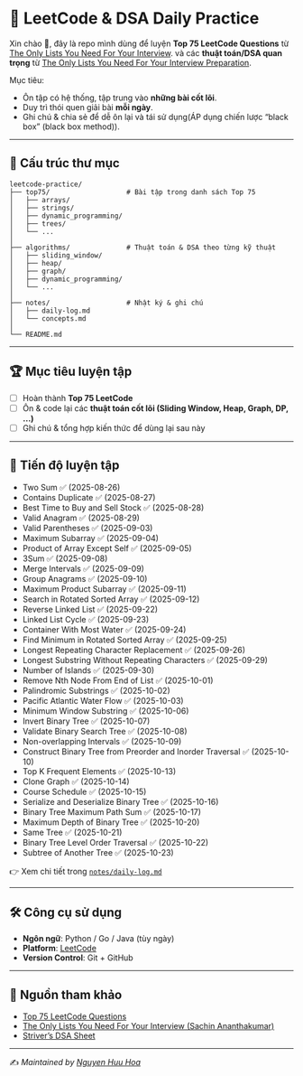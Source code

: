 # 🚀 LeetCode & DSA Daily Practice

Xin chào 👋, đây là repo mình dùng để luyện **Top 75 LeetCode Questions** từ [The Only Lists You Need For Your Interview](https://www.techinterviewhandbook.org/best-practice-questions/).  và các **thuật toán/DSA quan trọng** từ [The Only Lists You Need For Your Interview Preparation](https://leetcode.com/discuss/post/2069641/the-only-lists-you-need-for-your-intervi-yk7u/).

Mục tiêu:
- Ôn tập có hệ thống, tập trung vào **những bài cốt lõi**.
- Duy trì thói quen giải bài **mỗi ngày**.
- Ghi chú & chia sẻ để dễ ôn lại và tái sử dụng(ÁP dụng chiến lược “black box” (black box method)).

---

## 📂 Cấu trúc thư mục

```
leetcode-practice/
├── top75/                   # Bài tập trong danh sách Top 75
│   ├── arrays/
│   ├── strings/
│   ├── dynamic_programming/
│   ├── trees/
│   └── ...
│
├── algorithms/              # Thuật toán & DSA theo từng kỹ thuật
│   ├── sliding_window/
│   ├── heap/
│   ├── graph/
│   ├── dynamic_programming/
│   └── ...
│
├── notes/                   # Nhật ký & ghi chú
│   ├── daily-log.md
│   └── concepts.md
│
└── README.md
```

---

## 🏆 Mục tiêu luyện tập

- [ ] Hoàn thành **Top 75 LeetCode**  
- [ ] Ôn & code lại các **thuật toán cốt lõi (Sliding Window, Heap, Graph, DP, ...)**  
- [ ] Ghi chú & tổng hợp kiến thức để dùng lại sau này  

---

## 📅 Tiến độ luyện tập

 - Two Sum ✅ (2025-08-26) 
 - Contains Duplicate ✅ (2025-08-27)
 - Best Time to Buy and Sell Stock ✅ (2025-08-28)
 - Valid Anagram ✅ (2025-08-29)
 - Valid Parentheses ✅ (2025-09-03)
 - Maximum Subarray ✅ (2025-09-04)
 - Product of Array Except Self ✅ (2025-09-05)
 - 3Sum ✅ (2025-09-08)
 - Merge Intervals ✅ (2025-09-09)
 - Group Anagrams ✅ (2025-09-10)
 - Maximum Product Subarray ✅ (2025-09-11)
 - Search in Rotated Sorted Array ✅ (2025-09-12)
 - Reverse Linked List ✅ (2025-09-22)
 - Linked List Cycle ✅ (2025-09-23)
 - Container With Most Water ✅ (2025-09-24)
 - Find Minimum in Rotated Sorted Array ✅ (2025-09-25)
 - Longest Repeating Character Replacement ✅ (2025-09-26)
 - Longest Substring Without Repeating Characters ✅ (2025-09-29)
 - Number of Islands ✅ (2025-09-30)
 - Remove Nth Node From End of List ✅ (2025-10-01)
 - Palindromic Substrings ✅ (2025-10-02)
 - Pacific Atlantic Water Flow ✅ (2025-10-03)
 - Minimum Window Substring ✅ (2025-10-06)
 - Invert Binary Tree ✅ (2025-10-07)
 - Validate Binary Search Tree ✅ (2025-10-08)
 - Non-overlapping Intervals ✅ (2025-10-09)
 - Construct Binary Tree from Preorder and Inorder Traversal ✅ (2025-10-10)
 - Top K Frequent Elements ✅ (2025-10-13)
 - Clone Graph ✅ (2025-10-14)
 - Course Schedule ✅ (2025-10-15)
 - Serialize and Deserialize Binary Tree ✅ (2025-10-16)
 - Binary Tree Maximum Path Sum ✅ (2025-10-17)
 - Maximum Depth of Binary Tree ✅ (2025-10-20) 
 - Same Tree ✅ (2025-10-21)
 - Binary Tree Level Order Traversal ✅ (2025-10-22)
 - Subtree of Another Tree ✅ (2025-10-23)

👉 Xem chi tiết trong [`notes/daily-log.md`](notes/daily-log.md)

---

## 🛠️ Công cụ sử dụng

- **Ngôn ngữ**: Python / Go / Java (tùy ngày)  
- **Platform**: [LeetCode](https://leetcode.com/)  
- **Version Control**: Git + GitHub  

---

## 📖 Nguồn tham khảo

- [Top 75 LeetCode Questions](https://leetcode.com/discuss/general-discussion/460599/blind-75-leetcode-questions)  
- [The Only Lists You Need For Your Interview (Sachin Ananthakumar)](https://leetcode.com/discuss/post/2069641/the-only-lists-you-need-for-your-intervi-yk7u/)  
- [Striver’s DSA Sheet](https://takeuforward.org/interviews/strivers-sde-sheet-top-coding-interview-problems/)  

---

✍️ *Maintained by [Nguyen Huu Hoa](https://github.com/nustvondev)*  

